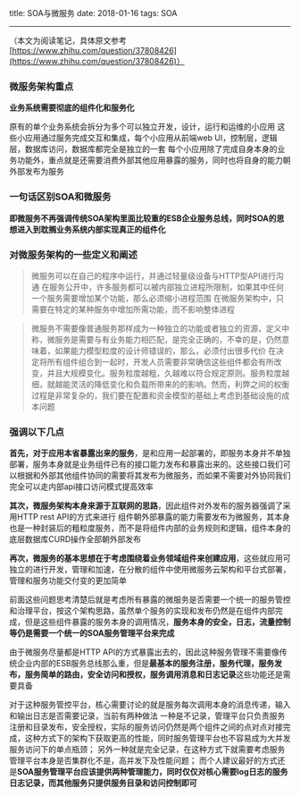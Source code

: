 title: SOA与微服务
date: 2018-01-16
tags: SOA

---
（本文为阅读笔记，具体原文参考[https://www.zhihu.com/question/37808426](https://www.zhihu.com/question/37808426)）
### 微服务架构重点


**业务系统需要彻底的组件化和服务化**

原有的单个业务系统会拆分为多个可以独立开发，设计，运行和运维的小应用
这些小应用通过服务完成交互和集成，每个小应用从前端web UI，控制层，逻辑层，数据库访问，数据库都完全是独立的一套
每个小应用除了完成自身本身的业务功能外，重点就是还需要消费外部其他应用暴露的服务，同时也将自身的能力朝外部发布为服务

### 一句话区别SOA和微服务

**即微服务不再强调传统SOA架构里面比较重的ESB企业服务总线，同时SOA的思想进入到耽搁业务系统内部实现真正的组件化**

### 对微服务架构的一些定义和阐述


> 微服务可以在自己的程序中运行，并通过轻量级设备与HTTP型API进行沟通
> 在服务公开中，许多服务都可以被内部独立进程所限制，如果其中任何一个服务需要增加某个功能，那么必须缩小进程范围
> 在微服务架构中，只需要在特定的某种服务中增加所需功能，而不影响整体进程

> 微服务不需要像普通服务那样成为一种独立的功能或者独立的资源，定义中称，微服务是需要与有业务能力相匹配，是完全正确的，不幸的是，仍然意味着，如果能力模型粒度的设计师错误的，那么，必须付出很多代价
> 在决定将所有组件组合到一起时，开发人员需要非常确信这些组件都会有所改变，并且大规模变化。服务粒度越粗，久越难以符合规定原则。服务粒度越细，就越能灵活的降低变化和负载所带来的的影响。然而，利弊之间的权衡过程是非常复杂的，我们要在配置和资金模型的基础上考虑到基础设施的成本问题

### 强调以下几点

**首先，对于应用本省暴露出来的服务**，是和应用一起部署的，即服务本身并不单独部署，服务本身就是业务组件已有的接口能力发布和暴露出来的。这些接口我们可以根据和外部其他组件协同的需要将其发布为微服务，而如果不需要对外协同我们完全可以走内部api接口访问模式提高效率

**其次，微服务架构本身来源于互联网的思路**，因此组件对外发布的服务器强调了采用HTTP rest API的方式来进行
组件朝外部暴露的能力需要发布为微服务，其本身也是一种封装后的粗粒度服务，而不是将组件内部的业务规则和逻辑，组件本身的底层数据库CURD操作全部朝外部发布

**再次，微服务的基本思想在于考虑围绕着业务领域组件来创建应用**，这些就应用可独立的进行开发，管理和加速，在分散的组件中使用微服务云架构和平台式部署，管理和服务功能交付变的更加简单

前面这些问题思考清楚后就是考虑所有暴露的微服务是否需要一个统一的服务管控和治理平台，按这个架构思路，虽然单个服务的实现和发布仍然是在组件内部完成，但是这些组件暴露的服务本身的调用情况，**服务本身的安全，日志，流量控制等仍是需要一个统一的SOA服务管理平台来完成**

由于微服务尽量都是HTTP API的方式暴露出去的，因此这种服务管理不需要像传统企业内部的ESB服务总线那么重，但是**最基本的服务注册，服务代理，服务发布，服务简单的路由，安全访问和授权，服务调用消息和日志记录**这些功能还是需要具备

对于这种服务管控平台，核心需要讨论的就是服务每次调用本身的消息传递，输入和输出日志是否需要记录，当前有两种做法
一种是不记录，管理平台只负责服务注册和目录发布，安全授权，实际的服务访问仍然是两个组件之间的点对点对接完成，这种方式下的架构下获取更高的性能，同时服务管理平台也不容易成为大并发服务访问下的单点瓶颈；
另外一种就是完全记录，在这种方式下就需要考虑服务管理平台本身是否集群化不是，高并发下及性能问题；
而个人建议最好的方式还是**SOA服务管理平台应该提供两种管理能力，同时仅仅对核心需要log日志的服务日志记录，而其他服务只提供服务目录和访问控制即可**
